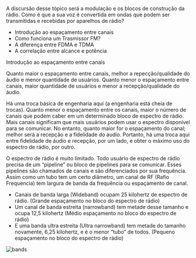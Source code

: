 A discursão desse tópico será a modulação e os blocos de construção da rádio. Como é que a sua voz é convertida em ondas que podem ser transmitidas e recebidas por aparelhos de rádio?

  - Introdução ao espaçamento entre canais
  - Como funciona um Trasmissor FM?
  - A diferença entre FDMA e TDMA
  - A correlação entre alcance e potência


Introdução ao espaçamento entre canais

Quanto maior o espaçamento entre canais, melhor a repecção/qualidade do áudio e menor quantidade de usuários.
Quanto menor o espaçamento entre canais, maior quantidade de usuários e menor a recepção/qualidade do áudio.

Há uma troca básica de engenharia aqui (a engenharia está cheia de trocas). Quanto menor o espaçamento entre os canais, maior o número de canais que podem caber em um determinado bloco de espectro de rádio. Mais canais significam que mais usuários podem usar o espectro disponível para se comunicar. No entanto, quanto maior for o espaçamento do canal; melhor será a recepção e a fidelidade do áudio. Portanto, há uma troca aqui entre fidelidade de áudio e recepção, por um lado, e obter o máximo uso do espectro de rádio, por outro.


O espectro de rádio é muito limitado. Todo usuário de espectro de rádio precisa de um “pipeline” ou bloco de pipelines para se comunicar. Esses pipelines são chamados de canais e são diferenciados por sua frequência. Assim como um tubo tem um certo diâmetro, um canal de RF (Rafio Frequencia) tem largura de banda da frequência ou espaçamento de canal.


- Canais de banda larga (Wideband) ocupam 25 kilohertz de espectro de rádio. (Grande espaçamento no bloco do espectro de rádio)
- Um canal de banda estreita (narrowband) tem metade desse tamanho e ocupa 12,5 kilohertz (Médio espaçamento no bloco do espectro de rádio)
- E uma banda ultra estreita (Ultra narrowband) tem metade do tamanho novamente, 6,25 kilohertz, e é o menor “tubo” de todos. (Pequeno espaçamento no bloco do espectro de rádio)

![bands](https://user-images.githubusercontent.com/95552879/179833171-2627ea61-3051-4764-a1cf-7b040e0f7108.png)


